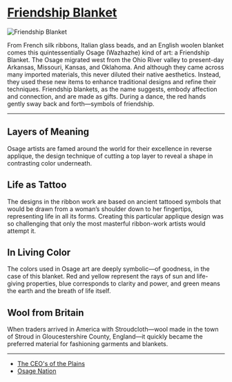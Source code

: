 # [Friendship Blanket](http://artsmia.github.io/griot/#/o/112568)
![Friendship Blanket](http://api.artsmia.org/images/112568/large.jpg)

From French silk ribbons, Italian glass beads, and an English woolen blanket comes this quintessentially Osage (Wazhazhe) kind of art: a Friendship Blanket. The Osage migrated west from the Ohio River valley to present-day Arkansas, Missouri, Kansas, and Oklahoma. And although they came across many imported materials, this never diluted their native aesthetics. Instead, they used these new items to enhance traditional designs and refine their techniques. Friendship blankets, as the name suggests, embody affection and connection, and are made as gifts. During a dance, the red hands gently sway back and forth—symbols of friendship. 

---

## Layers of Meaning

Osage artists are famed around the world for their excellence in reverse applique, the design technique of cutting a top layer to reveal a shape in contrasting color underneath.

## Life as Tattoo

The designs in the ribbon work are based on ancient tattooed symbols that would be drawn from a woman’s shoulder down to her fingertips, representing life in all its forms. Creating this particular applique design was so challenging that only the most masterful ribbon-work artists would attempt it.

## In Living Color

The colors used in Osage art are deeply symbolic—of goodness, in the case of this blanket. Red and yellow represent the rays of sun and life-giving properties, blue corresponds to clarity and power, and green means the earth and the breath of life itself.

## Wool from Britain

When traders arrived in America with Stroudcloth—wool made in the town of Stroud in Gloucestershire County, England—it quickly became the preferred material for fashioning garments and blankets.

---

* [The CEO's of the Plains](../stories/the-ceo-s-of-the-plains.md)
* [Osage Nation](../stories/osage-nation.md)
